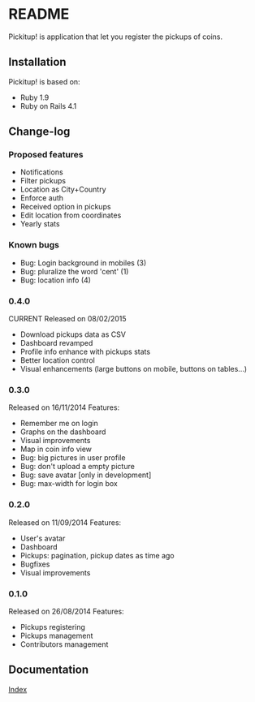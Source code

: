 # README
Pickitup! is application that let you register the pickups of coins.

## Installation
Pickitup! is based on:
 * Ruby 1.9
 * Ruby on Rails 4.1

## Change-log

### Proposed features
 * Notifications
 * Filter pickups
 * Location as City+Country
 * Enforce auth
 * Received option in pickups
 * Edit location from coordinates
 * Yearly stats

### Known bugs
 * Bug: Login background in mobiles (3)
 * Bug: pluralize the word 'cent' (1)
 * Bug: location info (4)

### 0.4.0
CURRENT
Released on 08/02/2015
 * Download pickups data as CSV
 * Dashboard revamped
 * Profile info enhance with pickups stats
 * Better location control
 * Visual enhancements (large buttons on mobile, buttons on tables...)

### 0.3.0
Released on 16/11/2014
Features:
 * Remember me on login
 * Graphs on the dashboard
 * Visual improvements
 * Map in coin info view
 * Bug: big pictures in user profile
 * Bug: don't upload a empty picture
 * Bug: save avatar [only in development]
 * Bug: max-width for login box

### 0.2.0
Released on 11/09/2014
Features:
 * User's avatar
 * Dashboard
 * Pickups: pagination, pickup dates as time ago
 * Bugfixes
 * Visual improvements

### 0.1.0
Released on 26/08/2014
Features:
 * Pickups registering
 * Pickups management
 * Contributors management

## Documentation
[Index](doc/readme.md)
